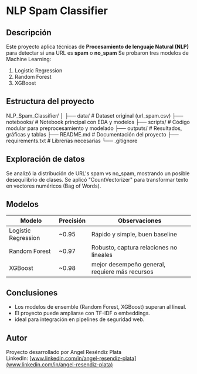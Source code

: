 # NLP Spam Classifier

## Descripción
Este proyecto aplica técnicas de **Procesamiento de lenguaje Natural (NLP)** para detectar si una URL es **spam** o **no_spam**
Se probaron tres modelos de Machine Learning:

1. Logistic Regression
2. Random Forest
3. XGBoost

## Estructura del proyecto

NLP_Spam_Classifier/
│
├── data/ # Dataset original (url_spam.csv)
├── notebooks/ # Notebook principal con EDA y modelos
├── scripts/ # Código modular para preprocesamiento y modelado
├── outputs/ # Resultados, gráficas y tablas
├── README.md # Documentación del proyecto
├── requirements.txt # Librerías necesarias
└── .gitignore

## Exploración de datos

Se analizó la distribución de URL's spam vs no_spam, mostrando un posible desequilibrio de clases.
Se aplicó "CountVectorizer" para transformar texto en vectores numéricos (Bag of Words).

## Modelos

| Modelo              | Precisión | Observaciones                                  |
|---------------------|-----------|------------------------------------------------|
| Logistic Regression | ~0.95     | Rápido y simple, buen baseline                 |
| Random Forest       | ~0.97     | Robusto, captura relaciones no lineales        |
| XGBoost             | ~0.98     | mejor desempeño general, requiere más recursos |

## Conclusiones
- Los modelos de ensemble (Random Forest, XGBoost) superan al lineal.
- El proyecto puede ampliarse con TF-IDF o embeddings.
- ideal para integración en pipelines de seguridad web.

## Autor
Proyecto desarrollado por Angel Reséndiz Plata<br>
    LinkedIn: [www.linkedin.com/in/angel-resendiz-plata](www.linkedin.com/in/angel-resendiz-plata)
